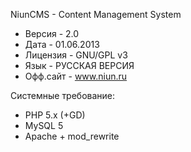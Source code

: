 NiunCMS - Content Management System

* Версия   - 2.0
* Дата     - 01.06.2013
* Лицензия - GNU/GPL v3
* Язык     - РУССКАЯ ВЕРСИЯ
* Офф.сайт - www.niun.ru

Системные требование:
* PHP 5.x (+GD)
* MySQL 5
* Apache + mod_rewrite
